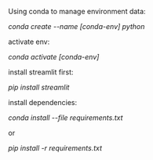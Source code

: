 Using conda to manage environment data:

*conda create --name [conda-env] python*

activate env:

*conda activate [conda-env]*

install streamlit first:

*pip install streamlit*

install dependencies:

*conda install --file requirements.txt*

or

*pip install -r requirements.txt*